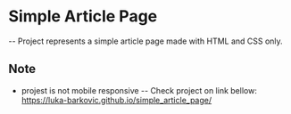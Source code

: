 # Simple Article Page
--
Project represents a simple article page made with HTML and CSS only.

## Note
- projest is not mobile responsive
--
Check project on link bellow:
https://luka-barkovic.github.io/simple_article_page/
